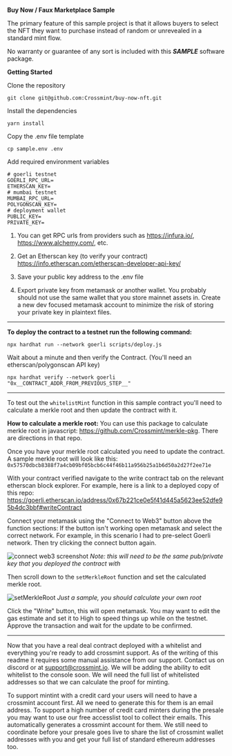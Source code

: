 **Buy Now / Faux Marketplace Sample**

The primary feature of this sample project is that it allows buyers to select the NFT they want to purchase instead of random or unrevealed in a standard mint flow.

No warranty or guarantee of any sort is included with this ***SAMPLE*** software package.

**Getting Started**

Clone the repository

`git clone git@github.com:Crossmint/buy-now-nft.git`

Install the dependencies

`yarn install`


Copy the .env file template

`cp sample.env .env`

Add required environment variables

```env
# goerli testnet
GOERLI_RPC_URL=
ETHERSCAN_KEY=
# mumbai testnet
MUMBAI_RPC_URL=
POLYGONSCAN_KEY=
# deployment wallet
PUBLIC_KEY=
PRIVATE_KEY=
```

1. You can get RPC urls from providers such as https://infura.io/, https://www.alchemy.com/, etc. 

2. Get an Etherscan key (to verify your contract)
https://info.etherscan.com/etherscan-developer-api-key/

3. Save your public key address to the .env file

4. Export private key from metamask or another wallet. You probably should not use the same wallet that you store mainnet assets in. Create a new dev focused metamask account to minimize the risk of storing your private key in plaintext files. 

---

**To deploy the contract to a testnet run the following command:**

`npx hardhat run --network goerli scripts/deploy.js`

Wait about a minute and then verify the Contract. (You'll need an etherscan/polygonscan API key)

`npx hardhat verify --network goerli "0x__CONTRACT_ADDR_FROM_PREVIOUS_STEP__"`

---

To test out the `whitelistMint` function in this sample contract you'll need to calculate a merkle root and then update the contract with it. 

**How to calculate a merkle root:**
You can use this package to calculate merkle root in javascript: https://github.com/Crossmint/merkle-pkg. There are directions in that repo. 

Once you have your merkle root calculated you need to update the contract. A sample merkle root will look like this: `0x57570dbcb8388f7a4cb09bf05bcb6c44f46b11a956b25a1b6d50a2d27f2ee71e`

With your contract verified navigate to the write contract tab on the relevant etherscan block explorer. For example, here is a link to a deployed copy of this repo: https://goerli.etherscan.io/address/0x67b221ce0e5f41d445a5623ee52dfe95b4dc3bbf#writeContract

Connect your metamask using the "Connect to Web3" button above the function sections: If the button isn't working open metamask and select the correct network. For example, in this scenario I had to pre-select Goerli network. Then try clicking the connect button again.

![connect web3 screenshot](https://nftstorage.link/ipfs/bafkreicl7zb5jfb5nxaiytpflg4t27ijxdn6ctp7itcf5uguji7mpxut2e)
*Note: this will need to be the same pub/private key that you deployed the contract with*

Then scroll down to the `setMerkleRoot` function and set the calculated merkle root. 

![setMerkleRoot](https://nftstorage.link/ipfs/bafkreiedpcqoh65jnih624y67jc7sxhckb3bk2llnmsk6amx55wu2wiymq)
*Just a sample, you should calculate your own root*

Click the "Write" button, this will open metamask. You may want to edit the gas estimate and set it to High to speed things up while on the testnet. Approve the transaction and wait for the update to be confirmed. 

---
Now that you have a real deal contract deployed with a whitelist and everything you're ready to add crossmint support. As of the writing of this readme it requires some manual assistance from our support. Contact us on discord or at support@crossmint.io. We will be adding the ability to edit whitelist to the console soon. We will need the full list of whitelisted addresses so that we can calculate the proof for minting. 

To support mintint with a credit card your users will need to have a crossmint account first. All we need to generate this for them is an email address. To support a high number of credit card minters during the presale you may want to use our free accesslist tool to collect their emails. This automatically generates a crossmint account for them. We still need to coordinate before your presale goes live to share the list of crossmint wallet addresses with you and get your full list of standard ethereum addresses too. 